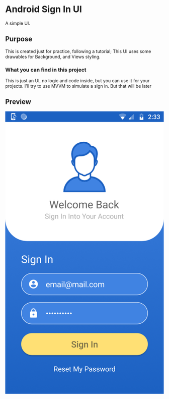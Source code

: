 # Android Sign In UI

A simple UI. 

## Purpose

This is created just for practice, following a tutorial; This UI uses some drawables for Background, and Views styling.

### What you can find in this project

This is just an UI, no logic and code inside, but you can use it for your projects. I'll try to use MVVM to simulate a sign in. But that will be later

## Preview

![preview](https://github.com/KarlosPerez/AndroidSignInUI/blob/master/previewSignIn.png)


